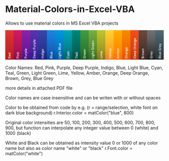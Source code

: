 # Material-Colors-in-Excel-VBA
Allows to use material colors in MS Excel VBA projects

![Material Colors](https://github.com/inDeev/Material-Colors-in-Excel-VBA/blob/master/VBAMaterialColorPaletteBG.png)

Color Names:
Red, Pink, Purple, Deep Purple, Indigo, Blue, Light Blue, Cyan, Teal, Green,
Light Green, Lime, Yellow, Amber, Orange, Deep Orange, Brown, Grey, Blue Grey

more details in attached PDF file

Color names are case insensitive and can be writen with or without spaces

Color to be obtained from code by e.g. (r = range/selection, white font on dark blue background)
r.Interior.color = matColor("blue", 800)

Original color intensities are 50, 100, 200, 300, 400, 500, 600, 700, 800, 900,
but function can interpolate any integer value between 0 (white) and 1000 (black)

White and Black can be obtained as intensity value 0 or 1000 of any color name but also as color name "white" or "black"
r.Font.color = matColor("white")

